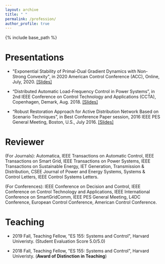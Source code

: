 ```yaml
---
layout: archive
title: " "
permalink: /profession/
author_profile: true
---
```


{% include base_path %}

Presentations
====== 
+ "Exponential Stability of Primal-Dual Gradient Dynamics with Non-Strong Convexity", in 2020 American Control Conference (ACC), Online, July, 2020. [[Slides]](https://xinchen236.github.io/files/ACC2020slides.pdf)

+ “Distributed Automatic Load-Frequency Control in Power Systems”, in 2nd IEEE Conference on Control
Technology and Applications (CCTA), Copenhagen, Demark, Aug. 2018. [[Slides]](https://xinchen236.github.io/files/ACC2020slides.pdf)

+ “Robust Restoration Approach for Active Distribution Network Based on Scenario Techniques”, in Best
Conference Paper session, 2016 IEEE PES General Meeting, Boston, U.S., July 2016. [[Slides]](https://xinchen236.github.io/files/GM2016slides.pdf)

Reviewer
=======
(For Journals): Automatica, IEEE Transactions on Automatic Control, IEEE Transactions on Smart Grid, IEEE Transactions on Power Systems, IEEE Transactions on Sustainable Energy,  IET Generation, Transmission & Distribution, CSEE Journal of Power
and Energy Systems, Systems & Control Letters, IEEE Control Systems Letters. 

(For Conferences): IEEE Conference on Decision and Control, IEEE Conference on Control Technology and Applications, IEEE International Conference on SmartGridComm, IEEE PES General Meeting, L4DC Conference, European Control Conference, American Control Conference.

Teaching
====== 

-  2019 Fall, Teaching Fellow, "ES 155: Systems and Control", Harvard Univeristy. (Student Evaluation Score 5.0/5.0)

-  2018 Fall, Teaching Fellow, "ES 155: Systems and Control", Harvard Univeristy. (**Award of Distinction in Teaching**)

